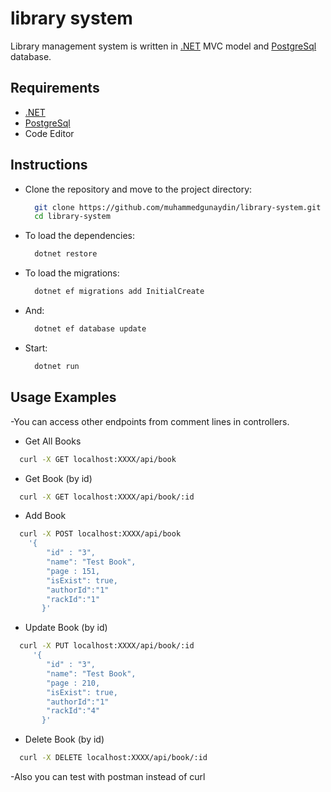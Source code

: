 # library system

Library management system is written in [.NET](https://learn.microsoft.com/tr-tr/dotnet/welcome) MVC model and [PostgreSql](https://www.postgresql.org/) database.

## Requirements
- [.NET](https://learn.microsoft.com/tr-tr/dotnet/welcome)
- [PostgreSql](https://www.postgresql.org/)
- Code Editor

## Instructions

- Clone the repository and move to the project directory:
  ```bash
    git clone https://github.com/muhammedgunaydin/library-system.git
    cd library-system
  ```
- To load the dependencies:
  ```bash
    dotnet restore
  ```
- To load the migrations:
  ```bash
    dotnet ef migrations add InitialCreate
  ```
- And:
  ```bash
    dotnet ef database update
  ```
- Start:
  ```bash
    dotnet run
  ```
  
## Usage Examples
-You can access other endpoints from comment lines in controllers.

-  Get All Books
  ```bash
    curl -X GET localhost:XXXX/api/book
  ```
-  Get Book (by id)
  ```bash
    curl -X GET localhost:XXXX/api/book/:id
  ```
-  Add Book
  ```bash
    curl -X POST localhost:XXXX/api/book
      '{
          "id" : "3",
          "name": "Test Book",
          "page : 151,
          "isExist": true,
          "authorId":"1"
          "rackId":"1"
         }'
  ```
-  Update Book (by id)
  ```bash
    curl -X PUT localhost:XXXX/api/book/:id
       '{
          "id" : "3",
          "name": "Test Book",
          "page : 210,
          "isExist": true,
          "authorId":"1"
          "rackId":"4"
         }'
  ```
-  Delete Book (by id)
  ```bash
    curl -X DELETE localhost:XXXX/api/book/:id
  ```

-Also you can test with postman instead of curl
